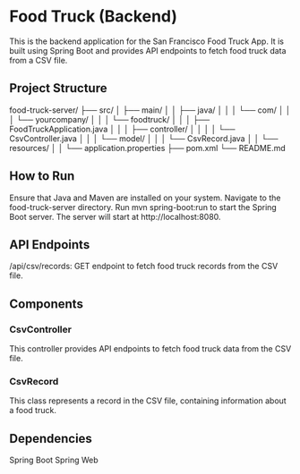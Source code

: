 # Food Truck (Backend)

This is the backend application for the San Francisco Food Truck App. It is built using Spring Boot and provides API endpoints to fetch food truck data from a CSV file.

## Project Structure

food-truck-server/
├── src/
│   ├── main/
│   │   ├── java/
│   │   │   └── com/
│   │   │       └── yourcompany/
│   │   │           └── foodtruck/
│   │   │               ├── FoodTruckApplication.java
│   │   │               ├── controller/
│   │   │               │   └── CsvController.java
│   │   │               └── model/
│   │   │                   └── CsvRecord.java
│   │   └── resources/
│   │       └── application.properties
├── pom.xml
└── README.md

## How to Run

Ensure that Java and Maven are installed on your system.
Navigate to the food-truck-server directory.
Run mvn spring-boot:run to start the Spring Boot server.
The server will start at http://localhost:8080.

## API Endpoints

/api/csv/records: GET endpoint to fetch food truck records from the CSV file.

## Components

### CsvController

This controller provides API endpoints to fetch food truck data from the CSV file.

### CsvRecord

This class represents a record in the CSV file, containing information about a food truck.

## Dependencies

Spring Boot
Spring Web